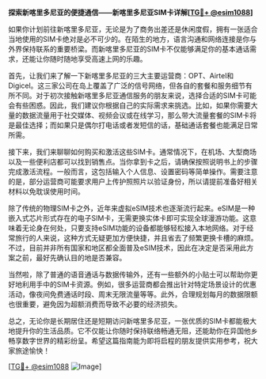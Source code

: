 **探索新喀里多尼亚的便捷通信——新喀里多尼亚SIM卡详解[[TG💪+ @esim1088](https://t.me/s/esim1088)]**

如果你计划前往新喀里多尼亚，无论是为了商务出差还是休闲度假，拥有一张适合当地使用的SIM卡绝对是必不可少的。在陌生的地方，语言沟通和网络连接是你与外界保持联系的重要桥梁。而新喀里多尼亚的SIM卡不仅能够满足你的基本通话需求，还能让你随时随地享受高速上网的乐趣。

首先，让我们来了解一下新喀里多尼亚的三大主要运营商：OPT、Airtel和Digicel。这三家公司在岛上覆盖了广泛的信号网络，但各自的套餐和服务细节有所不同。对于初次接触新喀里多尼亚通信服务的朋友来说，选择合适的SIM卡可能会有些困惑。因此，我们建议你根据自己的实际需求来挑选。比如，如果你需要大量的数据流量用于社交媒体、视频会议或在线学习，那么带大流量套餐的SIM卡将是最佳选择；而如果只是偶尔打电话或者发短信的话，基础通话套餐也能满足日常所需。

接下来，我们来聊聊如何购买和激活这些SIM卡。通常情况下，在机场、大型商场以及一些便利店都可以找到销售点。当你拿到卡之后，请确保按照说明书上的步骤完成激活流程。一般而言，这包括输入个人信息、设置密码等简单操作。需要注意的是，部分运营商可能要求用户上传护照照片以验证身份，所以请提前准备好相关材料以免耽误使用时间。

除了传统的物理SIM卡之外，近年来虚拟eSIM技术也逐渐流行起来。eSIM是一种嵌入式芯片形式存在的电子SIM卡，无需更换实体卡即可实现全球漫游功能。这意味着无论身在何处，只要支持eSIM功能的设备都能够轻松接入本地网络。对于经常旅行的人来说，这种方式无疑更加方便快捷，并且省去了频繁更换卡槽的麻烦。不过，目前并非所有国家和地区都全面普及eSIM技术，因此在决定是否采用此方案之前，最好先确认目的地是否兼容。

当然啦，除了普通的语音通话与数据传输外，还有一些额外的小贴士可以帮助你更好地利用手中的SIM卡资源。例如，很多运营商都会推出针对特定场景设计的优惠活动，像夜间免费通话时段、周末无限流量等等。此外，合理规划每月的数据限额也很重要，避免因为超额消费而导致不必要的经济损失。

总之，无论你是长期居住还是短期访问新喀里多尼亚，一张优质的SIM卡都能极大地提升你的生活品质。它不仅能让你随时保持联络畅通无阻，还能助你在异国他乡畅享数字世界的精彩纷呈。希望这篇指南能为即将启程的朋友提供实用参考，祝大家旅途愉快！

[[TG💪+ @esim1088](https://t.me/s/esim1088) ![Image](https://i.postimg.cc/4NQfJmqS/Snipaste-2025-05-13-00-14-12.png)]